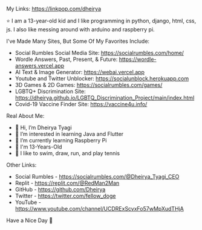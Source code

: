 My Links: https://linkpop.com/dheirya

⭐ I am a 13-year-old kid and I like programming in python, django, html, css, js. I also like messing around with arduino and raspberry pi.

I've Made Many Sites, But Some Of My Favorites Include:
- Social Rumbles Social Media Site: https://socialrumbles.com/home/
- Wordle Answers, Past, Present, & Future: https://wordle-answers.vercel.app
- AI Text & Image Generator: https://webai.vercel.app
- Youtube and Twitter Unblocker: https://socialunblock.herokuapp.com
- 3D Games & 2D Games: https://socialrumbles.com/games/
 - LGBTQ+ Discrimination Site: https://dheirya.github.io/LGBTQ_Discrimination_Project/main/index.html
 - Covid-19 Vaccine Finder Site: https://vaccine4u.info/

Real About Me:
- 👋 Hi, I’m Dheirya Tyagi
- 👀 I’m interested in learning Java and Flutter
- 🌱 I’m currently learning Raspberry Pi
- 🧒 I'm 13-Years-Old
- 🚀 I like to swim, draw, run, and play tennis

Other Links:
- Social Rumbles - https://socialrumbles.com/@Dheirya_Tyagi_CEO
- Replit - https://replit.com/@RedMan2Man
- GitHub - https://github.com/Dheirya
- Twitter - https://twitter.com/fellow_doge
- YouTube - https://www.youtube.com/channel/UCDRExScvxFo57wMpXudTHjA

Have a Nice Day 👋
